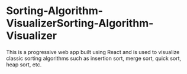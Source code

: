 # Sorting-Algorithm-VisualizerSorting-Algorithm-Visualizer
This is a progressive web app built using React and is used to visualize classic sorting algorithms such as insertion sort, merge sort, quick sort, heap sort, etc.
